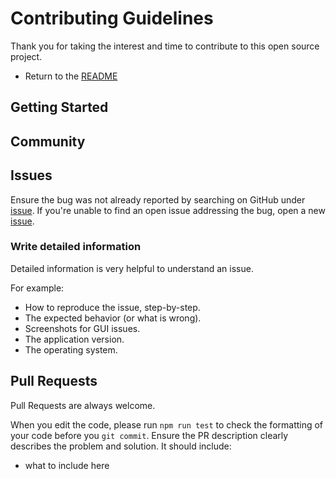 # Contributing Guidelines

Thank you for taking the interest and time to contribute to this open source project.

- Return to the [README](https://github.com/mrzacsmith/mzs-lambda-react/blob/master/README.md)

## Getting Started

## Community

## Issues

Ensure the bug was not already reported by searching on GitHub under [issue](https://github.com/mrzacsmith/mzs-lambda-react/issues). If you're unable to find an open issue addressing the bug, open a new [issue](https://github.com/mrzacsmith/mzs-lambda-react/issues/new).

### Write detailed information

Detailed information is very helpful to understand an issue.

For example:

- How to reproduce the issue, step-by-step.
- The expected behavior (or what is wrong).
- Screenshots for GUI issues.
- The application version.
- The operating system.

## Pull Requests

Pull Requests are always welcome.

When you edit the code, please run `npm run test` to check the formatting of your code before you `git commit`.
Ensure the PR description clearly describes the problem and solution. It should include:

- what to include here
